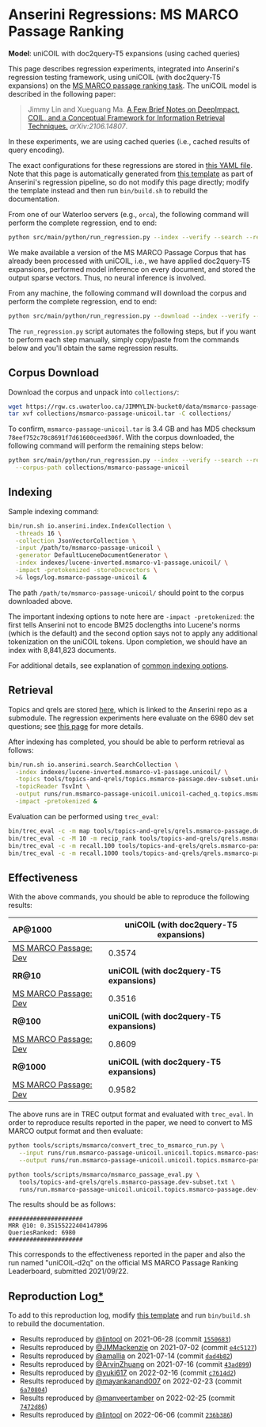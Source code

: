 # Anserini Regressions: MS MARCO Passage Ranking

**Model**: uniCOIL with doc2query-T5 expansions (using cached queries)

This page describes regression experiments, integrated into Anserini's regression testing framework, using uniCOIL (with doc2query-T5 expansions) on the [MS MARCO passage ranking task](https://github.com/microsoft/MSMARCO-Passage-Ranking).
The uniCOIL model is described in the following paper:

> Jimmy Lin and Xueguang Ma. [A Few Brief Notes on DeepImpact, COIL, and a Conceptual Framework for Information Retrieval Techniques.](https://arxiv.org/abs/2106.14807) _arXiv:2106.14807_.

In these experiments, we are using cached queries (i.e., cached results of query encoding).

The exact configurations for these regressions are stored in [this YAML file](../../src/main/resources/regression/msmarco-v1-passage.unicoil.cached.yaml).
Note that this page is automatically generated from [this template](../../src/main/resources/docgen/templates/msmarco-v1-passage.unicoil.cached.template) as part of Anserini's regression pipeline, so do not modify this page directly; modify the template instead and then run `bin/build.sh` to rebuild the documentation.

From one of our Waterloo servers (e.g., `orca`), the following command will perform the complete regression, end to end:

```bash
python src/main/python/run_regression.py --index --verify --search --regression msmarco-v1-passage.unicoil.cached
```

We make available a version of the MS MARCO Passage Corpus that has already been processed with uniCOIL, i.e., we have applied doc2query-T5 expansions, performed model inference on every document, and stored the output sparse vectors.
Thus, no neural inference is involved.

From any machine, the following command will download the corpus and perform the complete regression, end to end:

```bash
python src/main/python/run_regression.py --download --index --verify --search --regression msmarco-v1-passage.unicoil.cached
```

The `run_regression.py` script automates the following steps, but if you want to perform each step manually, simply copy/paste from the commands below and you'll obtain the same regression results.

## Corpus Download

Download the corpus and unpack into `collections/`:

```bash
wget https://rgw.cs.uwaterloo.ca/JIMMYLIN-bucket0/data/msmarco-passage-unicoil.tar -P collections/
tar xvf collections/msmarco-passage-unicoil.tar -C collections/
```

To confirm, `msmarco-passage-unicoil.tar` is 3.4 GB and has MD5 checksum `78eef752c78c8691f7d61600ceed306f`.
With the corpus downloaded, the following command will perform the remaining steps below:

```bash
python src/main/python/run_regression.py --index --verify --search --regression msmarco-v1-passage.unicoil.cached \
  --corpus-path collections/msmarco-passage-unicoil
```

## Indexing

Sample indexing command:

```bash
bin/run.sh io.anserini.index.IndexCollection \
  -threads 16 \
  -collection JsonVectorCollection \
  -input /path/to/msmarco-passage-unicoil \
  -generator DefaultLuceneDocumentGenerator \
  -index indexes/lucene-inverted.msmarco-v1-passage.unicoil/ \
  -impact -pretokenized -storeDocvectors \
  >& logs/log.msmarco-passage-unicoil &
```

The path `/path/to/msmarco-passage-unicoil/` should point to the corpus downloaded above.

The important indexing options to note here are `-impact -pretokenized`: the first tells Anserini not to encode BM25 doclengths into Lucene's norms (which is the default) and the second option says not to apply any additional tokenization on the uniCOIL tokens.
Upon completion, we should have an index with 8,841,823 documents.

For additional details, see explanation of [common indexing options](../../docs/common-indexing-options.md).

## Retrieval

Topics and qrels are stored [here](https://github.com/castorini/anserini-tools/tree/master/topics-and-qrels), which is linked to the Anserini repo as a submodule.
The regression experiments here evaluate on the 6980 dev set questions; see [this page](../../docs/experiments-msmarco-passage.md) for more details.

After indexing has completed, you should be able to perform retrieval as follows:

```bash
bin/run.sh io.anserini.search.SearchCollection \
  -index indexes/lucene-inverted.msmarco-v1-passage.unicoil/ \
  -topics tools/topics-and-qrels/topics.msmarco-passage.dev-subset.unicoil.tsv.gz \
  -topicReader TsvInt \
  -output runs/run.msmarco-passage-unicoil.unicoil-cached_q.topics.msmarco-passage.dev-subset.unicoil.txt \
  -impact -pretokenized &
```

Evaluation can be performed using `trec_eval`:

```bash
bin/trec_eval -c -m map tools/topics-and-qrels/qrels.msmarco-passage.dev-subset.txt runs/run.msmarco-passage-unicoil.unicoil-cached_q.topics.msmarco-passage.dev-subset.unicoil.txt
bin/trec_eval -c -M 10 -m recip_rank tools/topics-and-qrels/qrels.msmarco-passage.dev-subset.txt runs/run.msmarco-passage-unicoil.unicoil-cached_q.topics.msmarco-passage.dev-subset.unicoil.txt
bin/trec_eval -c -m recall.100 tools/topics-and-qrels/qrels.msmarco-passage.dev-subset.txt runs/run.msmarco-passage-unicoil.unicoil-cached_q.topics.msmarco-passage.dev-subset.unicoil.txt
bin/trec_eval -c -m recall.1000 tools/topics-and-qrels/qrels.msmarco-passage.dev-subset.txt runs/run.msmarco-passage-unicoil.unicoil-cached_q.topics.msmarco-passage.dev-subset.unicoil.txt
```

## Effectiveness

With the above commands, you should be able to reproduce the following results:

| **AP@1000**                                                                                                  | **uniCOIL (with doc2query-T5 expansions)**|
|:-------------------------------------------------------------------------------------------------------------|-----------|
| [MS MARCO Passage: Dev](https://github.com/microsoft/MSMARCO-Passage-Ranking)                                | 0.3574    |
| **RR@10**                                                                                                    | **uniCOIL (with doc2query-T5 expansions)**|
| [MS MARCO Passage: Dev](https://github.com/microsoft/MSMARCO-Passage-Ranking)                                | 0.3516    |
| **R@100**                                                                                                    | **uniCOIL (with doc2query-T5 expansions)**|
| [MS MARCO Passage: Dev](https://github.com/microsoft/MSMARCO-Passage-Ranking)                                | 0.8609    |
| **R@1000**                                                                                                   | **uniCOIL (with doc2query-T5 expansions)**|
| [MS MARCO Passage: Dev](https://github.com/microsoft/MSMARCO-Passage-Ranking)                                | 0.9582    |

The above runs are in TREC output format and evaluated with `trec_eval`.
In order to reproduce results reported in the paper, we need to convert to MS MARCO output format and then evaluate:

```bash
python tools/scripts/msmarco/convert_trec_to_msmarco_run.py \
   --input runs/run.msmarco-passage-unicoil.unicoil.topics.msmarco-passage.dev-subset.unicoil.txt \
   --output runs/run.msmarco-passage-unicoil.unicoil.topics.msmarco-passage.dev-subset.unicoil.tsv --quiet

python tools/scripts/msmarco/msmarco_passage_eval.py \
   tools/topics-and-qrels/qrels.msmarco-passage.dev-subset.txt \
   runs/run.msmarco-passage-unicoil.unicoil.topics.msmarco-passage.dev-subset.unicoil.tsv
```

The results should be as follows:

```
#####################
MRR @10: 0.35155222404147896
QueriesRanked: 6980
#####################
```

This corresponds to the effectiveness reported in the paper and also the run named "uniCOIL-d2q" on the official MS MARCO Passage Ranking Leaderboard, submitted 2021/09/22.

## Reproduction Log[*](../../docs/reproducibility.md)

To add to this reproduction log, modify [this template](../../src/main/resources/docgen/templates/msmarco-v1-passage.unicoil.cached.template) and run `bin/build.sh` to rebuild the documentation.

+ Results reproduced by [@lintool](https://github.com/lintool) on 2021-06-28 (commit [`1550683`](https://github.com/castorini/anserini/commit/1550683e41cefe89b7e67c0a5f0e147bc70dfcda))
+ Results reproduced by [@JMMackenzie](https://github.com/JMMackenzie) on 2021-07-02 (commit [`e4c5127`](https://github.com/castorini/anserini/commit/e4c51278d375ebad9aa2bf9bde66cab32260d6b4))
+ Results reproduced by [@amallia](https://github.com/amallia) on 2021-07-14 (commit [`dad4b82`](https://github.com/castorini/anserini/commit/dad4b82cba2d879ae20147b2abdd04564331ea6f))
+ Results reproduced by [@ArvinZhuang](https://github.com/ArvinZhuang) on 2021-07-16 (commit [`43ad899`](https://github.com/castorini/anserini/commit/43ad899337ac5e3b219d899bb218c4bcae18b1e6))
+ Results reproduced by [@yuki617](https://github.com/yuki617) on 2022-02-16 (commit [`c7614d2`](https://github.com/castorini/anserini/commit/c7614d212a8f7744b2e7071fd5819c058ab6a09c))
+ Results reproduced by [@mayankanand007](https://github.com/mayankanand007) on 2022-02-23 (commit [`6a70804`](https://github.com/castorini/anserini/commit/6a708047f71528f7d516c0dd45485204a36e6b1d))
+ Results reproduced by [@manveertamber](https://github.com/manveertamber) on 2022-02-25 (commit [`7472d86`](https://github.com/castorini/anserini/commit/7472d862c7311bc8bbd30655c940d6396e27c223))
+ Results reproduced by [@lintool](https://github.com/lintool) on 2022-06-06 (commit [`236b386`](https://github.com/castorini/anserini/commit/236b386ddc11d292b4b736162b59488a02236d6c))
